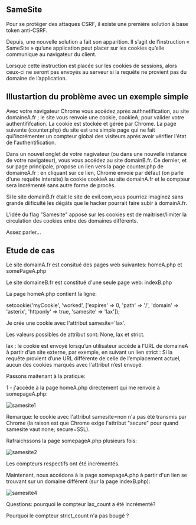 ## SameSite

Pour se protéger des attaques CSRF, il existe une première solution à base token anti-CSRF. 

Depuis, une nouvelle solution a fait son apparition. Il s’agit de l’instruction « SameSite » qu’une application peut placer sur les cookies qu’elle communique au navigateur du client.

Lorsque cette instruction est placée sur les cookies de sessions, alors ceux-ci ne seront pas envoyés au serveur si la requête ne provient pas du domaine de l’application. 

## Illustartion du problème avec un exemple simple

Avec votre navigateur Chrome vous accédez,après authnetification, au site domaineA.fr ; le site vous renvoie une cookie, cookieA, pour valider votre authentififcation. La cookie est stockée et gérée par Chrome. La page suivante (counter.php) du site est une simple page qui ne fait qui'incrémenter un compteur global des visiteurs après avoir vérifier l'état de l'authentification.

Dans un nouvel onglet de votre nagivateur (ou dans une nouvelle instance de votre navigateur), vous vous accédez au site domainB.fr. Ce dernier, et sur page principale, propose un lien vers la page counter.php de domaineA.fr : en cliquant sur ce lien, Chrome envoie par défaut (on parle d'une requête intersite) la cookie cookieA au site domainA.fr et le compteur sera incrémenté sans autre forme de procès.

Si le site domainB.fr était le site de evil.com,vous pourriez imaginez sans grande diificulté les dégâts que le hacker pourrait faire subir à domainA.fr.

L'idée du flag "Samesite" apposé sur les cookies est de maitriser/limiter la circulation des cookies entre des domaines différents. 

Assez parler...

## Etude de cas

Le site domainA.fr est consitué des pages web suivantes:
homeA.php et somePageA.php

Le site domaineB.fr est constitué d'une seule page web: indexB.php

La page homeA.php contient la ligne:

setcookie('myCookie', 'worked', ['expires' => 0, 'path' => '/', 'domain' => 'asterix',  'httponly' => true, 'samesite' => 'lax']);

Je crée une cookie avec l'attribut samesite='lax'.

Les valeurs possibles de attribut sont: None, lax et strict.

lax : le cookie est envoyé lorsqu’un utilisateur accède à l’URL de domaineA à partir d’un site externe, par exemple, en suivant un lien
strict : Si la requête provient d’une URL différente de celle de l’emplacement actuel, aucun des cookies marqués avec l'attribut n’est envoyé.

Passons maitenant à la pratique:

1 - j'accède à la page homeA.php directement qui me renvoie à somepageA.php:

![samesite1](https://github.com/aabda2000/sti3a-security/assets/38082725/6defcacb-7cf9-493b-aedd-81ca0863657f)

Remarque: le cookie avec l'attribut samesite=non n'a pas été transmis par Chrome (la raison est que Chrome exige l'attribut "secure" pour quand samesite vaut none; secure=SSL).

Rafraichssons la page somepageA.php plusieurs fois:

![samesite2](https://github.com/aabda2000/sti3a-security/assets/38082725/b18d7deb-1954-4589-8267-667cc4844ebe)


Les compteurs respectifs ont été incrémentés.


Maintenant, nous accédons à la page somepageA.php à partir d'un lien se trouvant sur un domaine différent (sur la page indexB.php):

![samesite4](https://github.com/aabda2000/sti3a-security/assets/38082725/a71bf525-a0d0-43ad-aea7-b0ba7fa4cd23)

Questions:
pourquoi le compteur lax_count a été incrémenté?

Pourquoi le compteur strict_count n'a pas bougé ?




